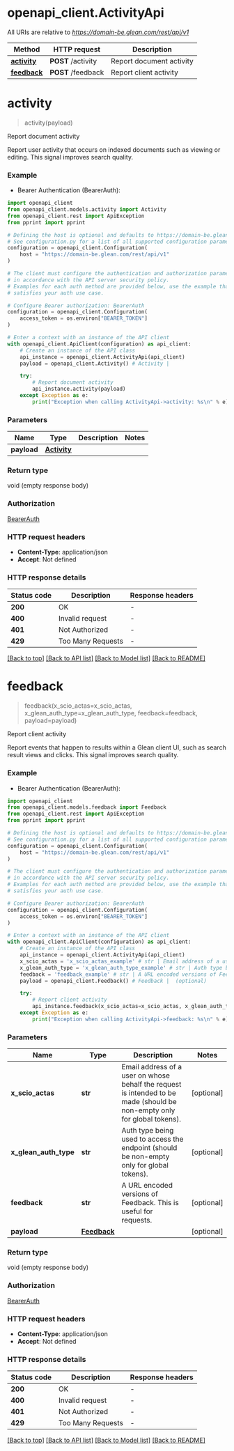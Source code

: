 # openapi_client.ActivityApi

All URIs are relative to *https://domain-be.glean.com/rest/api/v1*

Method | HTTP request | Description
------------- | ------------- | -------------
[**activity**](ActivityApi.md#activity) | **POST** /activity | Report document activity
[**feedback**](ActivityApi.md#feedback) | **POST** /feedback | Report client activity


# **activity**
> activity(payload)

Report document activity

Report user activity that occurs on indexed documents such as viewing or editing. This signal improves search quality.

### Example

* Bearer Authentication (BearerAuth):

```python
import openapi_client
from openapi_client.models.activity import Activity
from openapi_client.rest import ApiException
from pprint import pprint

# Defining the host is optional and defaults to https://domain-be.glean.com/rest/api/v1
# See configuration.py for a list of all supported configuration parameters.
configuration = openapi_client.Configuration(
    host = "https://domain-be.glean.com/rest/api/v1"
)

# The client must configure the authentication and authorization parameters
# in accordance with the API server security policy.
# Examples for each auth method are provided below, use the example that
# satisfies your auth use case.

# Configure Bearer authorization: BearerAuth
configuration = openapi_client.Configuration(
    access_token = os.environ["BEARER_TOKEN"]
)

# Enter a context with an instance of the API client
with openapi_client.ApiClient(configuration) as api_client:
    # Create an instance of the API class
    api_instance = openapi_client.ActivityApi(api_client)
    payload = openapi_client.Activity() # Activity | 

    try:
        # Report document activity
        api_instance.activity(payload)
    except Exception as e:
        print("Exception when calling ActivityApi->activity: %s\n" % e)
```



### Parameters


Name | Type | Description  | Notes
------------- | ------------- | ------------- | -------------
 **payload** | [**Activity**](Activity.md)|  | 

### Return type

void (empty response body)

### Authorization

[BearerAuth](../README.md#BearerAuth)

### HTTP request headers

 - **Content-Type**: application/json
 - **Accept**: Not defined

### HTTP response details

| Status code | Description | Response headers |
|-------------|-------------|------------------|
**200** | OK |  -  |
**400** | Invalid request |  -  |
**401** | Not Authorized |  -  |
**429** | Too Many Requests |  -  |

[[Back to top]](#) [[Back to API list]](../README.md#documentation-for-api-endpoints) [[Back to Model list]](../README.md#documentation-for-models) [[Back to README]](../README.md)

# **feedback**
> feedback(x_scio_actas=x_scio_actas, x_glean_auth_type=x_glean_auth_type, feedback=feedback, payload=payload)

Report client activity

Report events that happen to results within a Glean client UI, such as search result views and clicks.  This signal improves search quality.

### Example

* Bearer Authentication (BearerAuth):

```python
import openapi_client
from openapi_client.models.feedback import Feedback
from openapi_client.rest import ApiException
from pprint import pprint

# Defining the host is optional and defaults to https://domain-be.glean.com/rest/api/v1
# See configuration.py for a list of all supported configuration parameters.
configuration = openapi_client.Configuration(
    host = "https://domain-be.glean.com/rest/api/v1"
)

# The client must configure the authentication and authorization parameters
# in accordance with the API server security policy.
# Examples for each auth method are provided below, use the example that
# satisfies your auth use case.

# Configure Bearer authorization: BearerAuth
configuration = openapi_client.Configuration(
    access_token = os.environ["BEARER_TOKEN"]
)

# Enter a context with an instance of the API client
with openapi_client.ApiClient(configuration) as api_client:
    # Create an instance of the API class
    api_instance = openapi_client.ActivityApi(api_client)
    x_scio_actas = 'x_scio_actas_example' # str | Email address of a user on whose behalf the request is intended to be made (should be non-empty only for global tokens). (optional)
    x_glean_auth_type = 'x_glean_auth_type_example' # str | Auth type being used to access the endpoint (should be non-empty only for global tokens). (optional)
    feedback = 'feedback_example' # str | A URL encoded versions of Feedback. This is useful for requests. (optional)
    payload = openapi_client.Feedback() # Feedback |  (optional)

    try:
        # Report client activity
        api_instance.feedback(x_scio_actas=x_scio_actas, x_glean_auth_type=x_glean_auth_type, feedback=feedback, payload=payload)
    except Exception as e:
        print("Exception when calling ActivityApi->feedback: %s\n" % e)
```



### Parameters


Name | Type | Description  | Notes
------------- | ------------- | ------------- | -------------
 **x_scio_actas** | **str**| Email address of a user on whose behalf the request is intended to be made (should be non-empty only for global tokens). | [optional] 
 **x_glean_auth_type** | **str**| Auth type being used to access the endpoint (should be non-empty only for global tokens). | [optional] 
 **feedback** | **str**| A URL encoded versions of Feedback. This is useful for requests. | [optional] 
 **payload** | [**Feedback**](Feedback.md)|  | [optional] 

### Return type

void (empty response body)

### Authorization

[BearerAuth](../README.md#BearerAuth)

### HTTP request headers

 - **Content-Type**: application/json
 - **Accept**: Not defined

### HTTP response details

| Status code | Description | Response headers |
|-------------|-------------|------------------|
**200** | OK |  -  |
**400** | Invalid request |  -  |
**401** | Not Authorized |  -  |
**429** | Too Many Requests |  -  |

[[Back to top]](#) [[Back to API list]](../README.md#documentation-for-api-endpoints) [[Back to Model list]](../README.md#documentation-for-models) [[Back to README]](../README.md)

